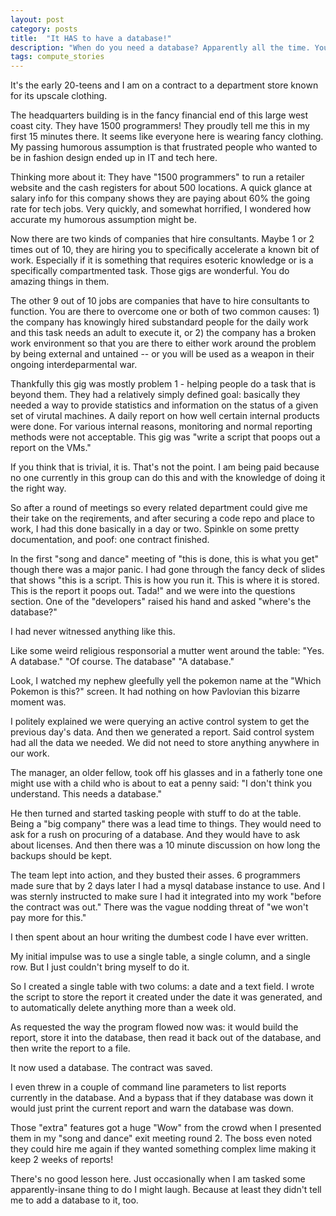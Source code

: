 ```yaml
---
layout: post
category: posts
title:  "It HAS to have a database!"
description: "When do you need a database? Apparently all the time. You can't complete this contract without one. How do you not know this?"
tags: compute_stories
---
```


It's the early 20-teens and I am on a contract to a department store known for its upscale clothing.

The headquarters building is in the fancy financial end of this large west coast city. They have 1500 programmers! They proudly tell me this in my first 15 minutes there. It seems like everyone here is wearing fancy clothing. My passing humorous assumption is that frustrated people who wanted to be in fashion design ended up in IT and tech here. 

Thinking more about it: They have "1500 programmers" to run a retailer website and the cash registers for about 500 locations. A quick glance at salary info for this company shows they are paying about 60% the going rate for tech jobs. Very quickly, and somewhat horrified, I wondered how accurate my humorous assumption might be.

Now there are two kinds of companies that hire consultants. Maybe 1 or 2 times out of 10, they are hiring you to specifically accelerate a known bit of work. Especially if it is something that requires esoteric knowledge or is a specifically compartmented task. Those gigs are wonderful. You do amazing things in them.

The other 9 out of 10 jobs are companies that have to hire consultants to function. You are there to overcome one or both of two common causes: 1) the company has knowingly hired substandard people for the daily work and this task needs an adult to execute it, or 2) the company has a broken work environment so that you are there to either work around the problem by being external and untained -- or you will be used as a weapon in their ongoing interdeparmental war.

Thankfully this gig was mostly problem 1 - helping people do a task that is beyond them. They had a relatively simply defined goal: basically they needed a way to provide statistics and information on the status of a given set of virutal machines. A daily report on how well certain internal products were done. For various internal reasons, monitoring and normal reporting methods were not acceptable. This gig was "write a script that poops out a report on the VMs."

If you think that is trivial, it is. That's not the point. I am being paid because no one currently in this group can do this and with the knowledge of doing it the right way.

So after a round of meetings so every related department could give me their take on the reqirements, and after securing a code repo and place to work, I had this done basically in a day or two. Spinkle on some pretty documentation, and poof: one contract finished.

In the first "song and dance" meeting of "this is done, this is what you get" though there was a major panic. I had gone through the fancy deck of slides that shows "this is a script. This is how you run it. This is where it is stored. This is the report it poops out. Tada!" and we were into the questions section. One of the "developers" raised his hand and asked "where's the database?"

I had never witnessed anything like this.

Like some weird religious responsorial a mutter went around the table: "Yes. A database." "Of course. The database" "A database."

Look, I watched my nephew gleefully yell the pokemon name at the "Which Pokemon is this?" screen. It had nothing on how Pavlovian this bizarre moment was.

I politely explained we were querying an active control system to get the previous day's data. And then we generated a report. Said control system had all the data we needed. We did not need to store anything anywhere in our work.

The manager, an older fellow, took off his glasses and in a fatherly tone one might use with a child who is about to eat a penny said: "I don't think you understand. This needs a database."

He then turned and started tasking people with stuff to do at the table. Being a "big company" there was a lead time to things. They would need to ask for a rush on procuring of a database. And they would have to ask about licenses. And then there was a 10 minute discussion on how long the backups should be kept.

The team lept into action, and they busted their asses. 6 programmers made sure that by 2 days later I had a mysql database instance to use. And I was sternly instructed to make sure I had it integrated into my work "before the contract was out." There was the vague nodding threat of "we won't pay more for this."

I then spent about an hour writing the dumbest code I have ever written.

My initial impulse was to use a single table, a single column, and a single row. But I just couldn't bring myself to do it.

So I created a single table with two colums: a date and a text field. I wrote the script to store the report it created under the date it was generated, and to automatically delete anything more than a week old.

As requested the way the program flowed now was: it would build the report, store it into the database, then read it back out of the database, and then write the report to a file.

It now used a database. The contract was saved.

I even threw in a couple of command line parameters to list reports currently in the database. And a bypass that if they database was down it would just print the current report and warn the database was down.

Those "extra" features got a huge "Wow" from the crowd when I presented them in my "song and dance" exit meeting round 2. The boss even noted they could hire me again if they wanted something complex lime making it keep 2 weeks of reports!

There's no good lesson here. Just occasionally when I am tasked some apparently-insane thing to do I might laugh. Because at least they didn't tell me to add a database to it, too.